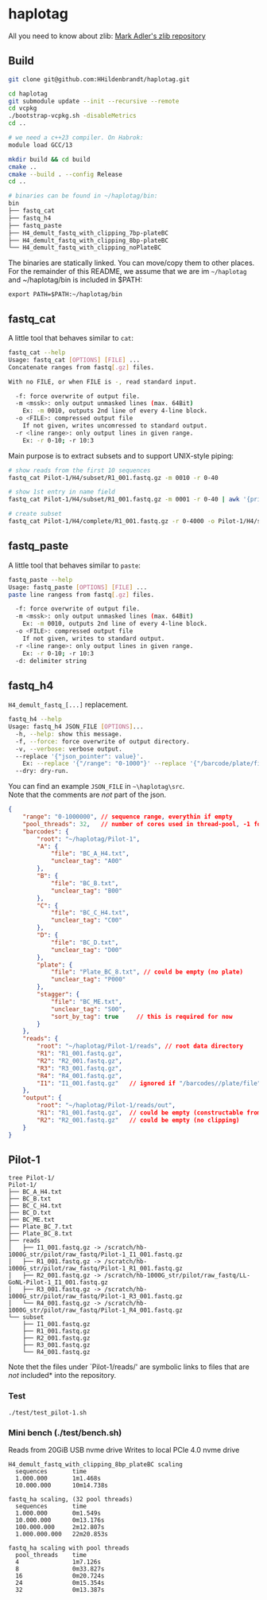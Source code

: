 # haplotag

All you need to know about zlib: [Mark Adler's zlib repository](https://github.com/madler/zlib/tree/develop)

## Build

```bash
git clone git@github.com:HHildenbrandt/haplotag.git

cd haplotag
git submodule update --init --recursive --remote
cd vcpkg
./bootstrap-vcpkg.sh -disableMetrics
cd ..

# we need a c++23 compiler. On Habrok:
module load GCC/13

mkdir build && cd build
cmake ..
cmake --build . --config Release
cd ..

# binaries can be found in ~/haplotag/bin:
bin
├── fastq_cat
├── fastq_h4
├── fastq_paste
├── H4_demult_fastq_with_clipping_7bp-plateBC
├── H4_demult_fastq_with_clipping_8bp-plateBC
└── H4_demult_fastq_with_clipping_noPlateBC
```

The binaries are statically linked. You can move/copy them to other places.<br>
For the remainder of this README, we assume that we are im `~/haplotag` and ~/haplotag/bin 
is included in $PATH:

`export PATH=$PATH:~/haplotag/bin`

## fastq_cat

A little tool that behaves similar to `cat`:

```bash
fastq_cat --help
Usage: fastq_cat [OPTIONS] [FILE] ...
Concatenate ranges from fastq[.gz] files.

With no FILE, or when FILE is -, read standard input.

  -f: force overwrite of output file.
  -m <mssk>: only output unmasked lines (max. 64Bit)
    Ex: -m 0010, outputs 2nd line of every 4-line block.
  -o <FILE>: compressed output file
    If not given, writes uncomressed to standard output.
  -r <line range>: only output lines in given range.
    Ex: -r 0-10; -r 10:3
```

Main purpose is to extract subsets and to support UNIX-style piping:

```bash
# show reads from the first 10 sequences
fastq_cat Pilot-1/H4/subset/R1_001.fastq.gz -m 0010 -r 0-40
```

```bash
# show 1st entry in name field
fastq_cat Pilot-1/H4/subset/R1_001.fastq.gz -m 0001 -r 0-40 | awk '{print $1}'
```

```bash
# create subset
fastq_cat Pilot-1/H4/complete/R1_001.fastq.gz -r 0-4000 -o Pilot-1/H4/subset/R1_001.fastq.gz
```

## fastq_paste

A little tool that behaves similar to `paste`:

```bash
fastq_paste --help
Usage: fastq_paste [OPTIONS] [FILE] ...
paste line rangess from fastq[.gz] files.

  -f: force overwrite of output file.
  -m <mssk>: only output unmasked lines (max. 64Bit)
    Ex: -m 0010, outputs 2nd line of every 4-line block.
  -o <FILE>: compressed output file
    If not given, writes to standard output.
  -r <line range>: only output lines in given range.
    Ex: -r 0-10; -r 10:3
  -d: delimiter string
```

## fastq_h4

`H4_demult_fastq_[...]` replacement.

```bash
fastq_h4 --help
Usage: fastq_h4 JSON_FILE [OPTIONS]...
  -h, --help: show this message.
  -f, --force: force overwrite of output directory.
  -v, --verbose: verbose output.
  --replace '{"json_pointer": value}'.
    Ex: --replace '{"/range": "0-1000"}' --replace '{"/barcode/plate/file": "Plate_BC_7.txt"}'
  --dry: dry-run.
```

You can find an example `JSON_FILE` in `~\haplotag\src`.<br>
Note that the comments are *not* part of the json.

```json
{
    "range": "0-1000000", // sequence range, everythin if empty
    "pool_threads": 32,   // number of cores used in thread-pool, -1 for all available cores
    "barcodes": {
        "root": "~/haplotag/Pilot-1",
        "A": {
            "file": "BC_A_H4.txt",
            "unclear_tag": "A00"
        },
        "B": {
            "file": "BC_B.txt",
            "unclear_tag": "B00"
        },
        "C": {
            "file": "BC_C_H4.txt",
            "unclear_tag": "C00"
        },
        "D": {
            "file": "BC_D.txt",
            "unclear_tag": "D00"
        },
        "plate": {
            "file": "Plate_BC_8.txt", // could be empty (no plate)
            "unclear_tag": "P000"
        },
        "stagger": {
            "file": "BC_ME.txt",
            "unclear_tag": "S00",
            "sort_by_tag": true     // this is required for now
        }
    },
    "reads": {
        "root": "~/haplotag/Pilot-1/reads", // root data directory 
        "R1": "R1_001.fastq.gz",
        "R2": "R2_001.fastq.gz",
        "R3": "R3_001.fastq.gz",
        "R4": "R4_001.fastq.gz",
        "I1": "I1_001.fastq.gz"   // ignored if "/barcodes//plate/file" is empty
    },
    "output": {
        "root": "~/haplotag/Pilot-1/reads/out",
        "R1": "R1_001.fastq.gz",  // could be empty (constructable from /reads/R4 and /output/R2)
        "R2": "R2_001.fastq.gz"   // could be empty (no clipping)
    }
}
```

## Pilot-1

```
tree Pilot-1/
Pilot-1/
├── BC_A_H4.txt
├── BC_B.txt
├── BC_C_H4.txt
├── BC_D.txt
├── BC_ME.txt
├── Plate_BC_7.txt
├── Plate_BC_8.txt
├── reads
│   ├── I1_001.fastq.gz -> /scratch/hb-1000G_str/pilot/raw_fastq/Pilot-1_I1_001.fastq.gz
│   ├── R1_001.fastq.gz -> /scratch/hb-1000G_str/pilot/raw_fastq/Pilot-1_R1_001.fastq.gz
│   ├── R2_001.fastq.gz -> /scratch/hb-1000G_str/pilot/raw_fastq/LL-GoNL-Pilot-1_I1_001.fastq.gz
│   ├── R3_001.fastq.gz -> /scratch/hb-1000G_str/pilot/raw_fastq/Pilot-1_R3_001.fastq.gz
│   └── R4_001.fastq.gz -> /scratch/hb-1000G_str/pilot/raw_fastq/Pilot-1_R4_001.fastq.gz
└── subset
    ├── I1_001.fastq.gz
    ├── R1_001.fastq.gz
    ├── R2_001.fastq.gz
    ├── R3_001.fastq.gz
    └── R4_001.fastq.gz
```

Note thet the files under `Pilot-1/reads/' are symbolic links to files that
are *not* included* into the repository. 

### Test

```
./test/test_pilot-1.sh
```

### Mini bench (./test/bench.sh)

Reads from 20GiB USB nvme drive
Writes to local PCIe 4.0 nvme drive

```
H4_demult_fastq_with_clipping_8bp_plateBC scaling
  sequences       time
  1.000.000       1m1.468s
  10.000.000      10m14.738s

fastq_ha scaling, (32 pool threads)
  sequences       time
  1.000.000       0m1.549s
  10.000.000      0m13.176s
  100.000.000     2m12.807s
  1.000.000.000   22m20.853s

fastq_ha scaling with pool threads
  pool_threads    time
  4               1m7.126s
  8               0m33.827s
  16              0m20.724s
  24              0m15.354s
  32              0m13.387s
```

